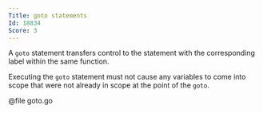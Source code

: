 ```yaml
---
Title: goto statements
Id: 18834
Score: 3
---
```

A `goto` statement transfers control to the statement with the corresponding label within the same function.

Executing the `goto` statement must not cause any variables to come into scope that were not already in scope at the point of the `goto`.

@file goto.go
